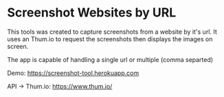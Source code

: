 # Screenshot Websites by URL
This tools was created to capture screenshots from a website by it's url. It uses an Thum.io to request the screenshots then displays the images on screen.

The app is capable of handling a single url or multiple (comma separted)

Demo: https://screenshot-tool.herokuapp.com

API -> Thum.io: https://www.thum.io/
